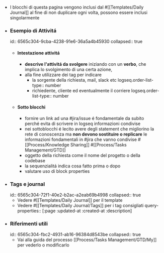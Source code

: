 - I blocchi di questa pagina vengono inclusi dal #[[Templates/Daily Journal]] al fine di non duplicare ogni volta, possono essere inclusi singolarmente
- ### Esempio di Attivitá
  id:: 6565c304-9cba-4238-91e6-36a5a4b45930
  collapsed:: true
	- #### Intestazione attivitá
		- **descrive l'attivitá da svolgere** iniziando con un **verbo**, che implica lo svolgimento di una certa azione,
		- alla fine utilizzare dei tag per indicare
			- la sorgente della richiesta, mail, slack etc
			  logseq.order-list-type:: number
			- richiedente, cliente ed eventualmente il corriere
			  logseq.order-list-type:: number
	- #### Sotto blocchi
		- fornire un link ad una #jira/issue é fondamentale da subito perché evita di scrivere in logseq informazioni condivise
		- nei sottoblocchi é lecito avere degli statement che migliorino la rete di conoscenza ma **non devono sostituire o replicare** le informazioni fondamentali in #jira che vanno condivise #[[Process/Knowledge Sharing]] #[[Process/Tasks Management/GTD]]
		- oggetto della richiesta come il nome del progetto o della codebase
		- la sequenzialitá indica cosa fatto prima o dopo
		- valutare uso di block properties
- ### Tags e journal
  id:: 6565c304-72f1-40e2-b2ac-a2eab69b4998
  collapsed:: true
	- Vedere #[[Templates/Daily Journal]] per il template
	- Vedere #[[Templates/Daily Journal/Tags]] per i tag consigliati
	  query-properties:: [:page :updated-at :created-at :description]
- ### Riferimenti utili
  id:: 6565c304-fbc2-4931-ab16-96384d8543be
  collapsed:: true
	- Vai alla guida del processo [[Process/Tasks Management/GTD/My]] per vederlo o modificarlo